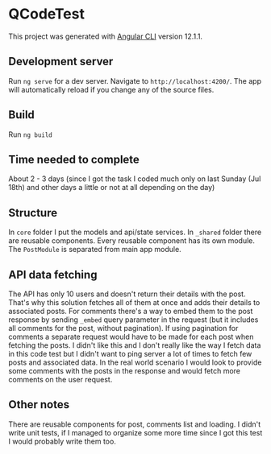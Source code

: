 # QCodeTest

This project was generated with [Angular CLI](https://github.com/angular/angular-cli) version 12.1.1.

## Development server

Run `ng serve` for a dev server. Navigate to `http://localhost:4200/`. The app will automatically reload if you change any of the source files.

## Build

Run `ng build`

## Time needed to complete

About 2 - 3 days (since I got the task I coded much only on last Sunday (Jul 18th) and other days a little or not at all depending on the day)

## Structure

In `core` folder I put the models and api/state services. In `_shared` folder there are reusable components. Every reusable component has its own module. The `PostModule` is separated from main app module.

## API data fetching

The API has only 10 users and doesn't return their details with the post. That's why this solution fetches all of them at once and adds their details to associated posts. For comments there's a way to embed them to the post response by sending `_embed` query parameter in the request (but it includes all comments for the post, without pagination). If using pagination for comments a separate request would have to be made for each post when fetching the posts. I didn't like this and I don't really like the way I fetch data in this code test but I didn't want to ping server a lot of times to fetch few posts and associated data. In the real world scenario I would look to provide some comments with the posts in the response and would fetch more comments on the user request.

## Other notes

There are reusable components for post, comments list and loading. I didn't write unit tests, if I managed to organize some more time since I got this test I would probably write them too.
